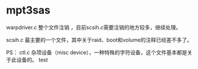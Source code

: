 # mpt3sas
warpdriver.c 
    整个文件注销 ，目前scsih.c需要注销的地方较多，继续处理。

scsih.c
    最主要的一个文件，其中关于raid、boot和volume的注释已经差不多了。

PS：
    ctl.c
    杂项设备（misc device），一种特殊的字符设备，这个文件基本都是关于此设备的。
    test